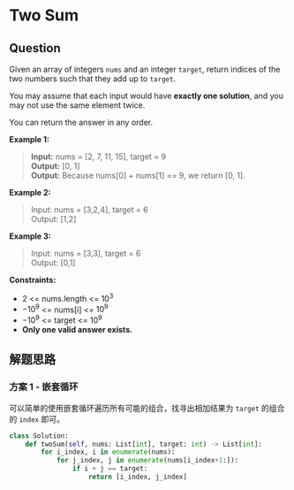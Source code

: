 # Two Sum

## Question

Given an array of integers `nums` and an integer `target`, return indices of the two numbers such that they add up to `target`.

You may assume that each input would have **exactly one solution**, and you may not use the same element twice.

You can return the answer in any order.

**Example 1:**

> **Input:** nums = [2, 7, 11, 15], target = 9\
> **Output:** [0, 1]\
> **Output:** Because nums[0] + nums[1] == 9, we return [0, 1].

**Example 2:**

> Input: nums = [3,2,4], target = 6\
> Output: [1,2]

**Example 3:**

> Input: nums = [3,3], target = 6\
> Output: [0,1]

**Constraints:**

- 2 <= nums.length <= $10^3$
- $-10^9$ <= nums[i] <= $10^9$
- $-10^9$ <= target <= $10^9$
- **Only one valid answer exists.**

## 解题思路

### 方案 1 - 嵌套循环

可以简单的使用嵌套循环遍历所有可能的组合，找寻出相加结果为 `target` 的组合的 `index` 即可。

```python
class Solution:
    def twoSum(self, nums: List[int], target: int) -> List[int]:
        for i_index, i in enumerate(nums):
            for j_index, j in enumerate(nums[i_index+1:]):
                if i + j == target:
                    return [i_index, j_index]
```
